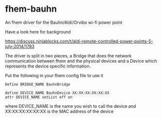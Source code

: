 fhem-bauhn
==========

An fhem driver for the Bauhn/Aldi/Orvibo wi-fi power point

Have a look here for background

https://discuss.ninjablocks.com/t/aldi-remote-controlled-power-points-5-july-2014/1793

The driver is split in two pieces, a Bridge that does the network communication between fhem and the physical devices and a Device which represents the device specific information.

Put the following in your fhem config file to use it

    Define BRIDGE_NAME BauhnBridge

    define DEVICE_NAME BauhnDevice XX:XX:XX:XX:XX:XX
    attr DEVICE_NAME setList off on

where DEVICE_NAME is the name you wish to call the device and XX:XX:XX:XX:XX:XX is the MAC address of the device
